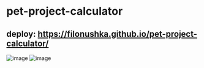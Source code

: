 # pet-project-calculator  

## deploy: https://filonushka.github.io/pet-project-calculator/

![image](https://user-images.githubusercontent.com/70750996/189238156-d441b2bc-bc63-46e4-bb8d-fff3faa9e89b.png)
![image](https://user-images.githubusercontent.com/70750996/189238224-77a916f5-cf88-4469-b7ee-b56469b66d2d.png)
